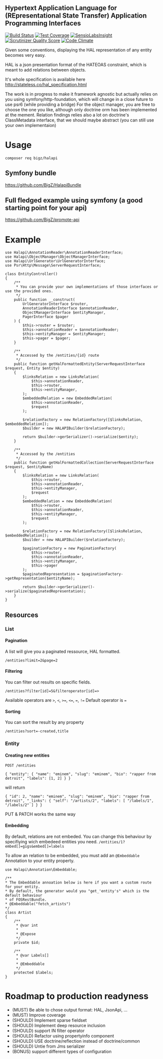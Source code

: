 Hypertext Application Language for (REpresentational State Transfer) Application Programming Interfaces
-------------------------------------------------------------------------------------------------------

[![Build
Status](https://travis-ci.org/BigZ/Halapi.svg?branch=master)](http://travis-ci.org/BigZ/Halapi)
[![Test Coverage](https://codeclimate.com/github/BigZ/Halapi/badges/coverage.svg)](https://codeclimate.com/github/BigZ/Halapi/coverage)
[![SensioLabsInsight](https://insight.sensiolabs.com/projects/240ef51f-6625-4c79-9ba2-58d4fcb63fa5/mini.png)](https://insight.sensiolabs.com/projects/240ef51f-6625-4c79-9ba2-58d4fcb63fa5)
[![Scrutinizer Quality
Score](https://scrutinizer-ci.com/g/BigZ/Halapi/badges/quality-score.png?s=45b5a825f99de4d29c98b5103f59e060139cf354)](https://scrutinizer-ci.com/g/BigZ/Halapi/)
[![Code Climate](https://codeclimate.com/github/BigZ/Halapi/badges/gpa.svg)](https://codeclimate.com/github/BigZ/Halapi)

Given some conventions, displaying the HAL representation of any entity becomes very easy.

HAL is a json presentation format of the HATEOAS constraint, which is meant to add relations between objects.

It's whole specification is available here http://stateless.co/hal_specification.html

The work is in progress to make it framework agnostic but actually relies on you using symfony/http-foundation, which will change in a close future to use psr6 (while providing a bridge)
For the object manager, you are free to choose the one you like, although only doctrine orm has been implemented at the mement.
Relation findings relies also a lot on doctrine's ClassMetadata interface, that we should maybe abstract (you can still use your own implementaion)

# Usage
`composer req bigz/halapi`

## Symfony bundle
https://github.com/BigZ/HalapiBundle

## Full fledged example using symfony (a good starting point for your api)
https://github.com/BigZ/promote-api

# Example

```
use Halapi\AnnotationReader\AnnotationReaderInterface;
use Halapi\ObjectManager\ObjectManagerInterface;
use Halapi\UrlGenerator\UrlGeneratorInterface;
use Psr\Http\Message\ServerRequestInterface;

class EntityController()
{
    /**
     * You can provide your own implementations of those interfaces or use the provided ones.
     */
    public function __construct(
        UrlGeneratorInterface $router,
        AnnotationReaderInterface $annotationReader,
        ObjectManagerInterface $entityManager,
        PagerInterface $pager
    ) {
        $this->router = $router;
        $this->annotationReader = $annotationReader;
        $this->entityManager = $entityManager;
        $this->pager = $pager;
    }

    /**
     * Accessed by the /entities/{id} route
     */
    public function getHalFormattedEntity(ServerRequestInterface $request, Entity $entity)
    {
        $linksRelation = new LinksRelation(
            $this->annotationReader,
            $this->router,
            $this->entityManager,
        );
        $embeddedRelation = new EmbeddedRelation(
            $this->annotationReader,
            $request
        );

        $relationFactory = new RelationFactory([$linksRelation, $embeddedRelation]);
        $builder = new HALAPIBuilder($relationFactory);

        return $builder->gerSerializer()->serialize($entity);
    }

    /**
     * Accessed by the /entities
     */
    public function getHalFormattedCollection(ServerRequestInterface $request, $entityName)
    {
        $linksRelation = new LinksRelation(
            $this->router,
            $this->annotationReader,
            $this->entityManager,
            $request
        );
        $embeddedRelation = new EmbeddedRelation(
            $this->router,
            $this->annotationReader,
            $this->entityManager,
            $request
        );

        $relationFactory = new RelationFactory([$linksRelation, $embeddedRelation]);
        $builder = new HALAPIBuilder($relationFactory);

        $paginationFactory = new PaginationFactory(
            $this->router,
            $this->annotationReader,
            $this->entityManager,
            $this->pager
        );
        $paginatedRepresentation = $paginationFactory->getRepresentation($entityName);

        return $builder->gerSerializer()->serialize($paginatedRepresentation);
    }
}
```

## Resources

### List

#### Pagination
A list will give you a paginated ressource, HAL formatted.

`/entities?limit=2&page=2`

#### Filtering
You can filter out results on specific fields.

`/entities?filter[id]=5&filteroperator[id]=>`

Available operators are `>`, `<`, `>=`, `<=`, `=`, `!=`
Default operator is `=`

#### Sorting
You can sort the result by any property

`/entities?sort=-created,title`

### Entity
#### Creating new entities
`POST /entities`

`{
     "entity": {
         "name": "eminem",
         "slug": "eminem",
         "bio": "rapper from detroit",
         "labels": [1, 2]
     }
 }`

 will return

`{
   "id": 2,
   "name": "eminem",
   "slug": "eminem",
   "bio": "rapper from detroit",
   "_links": {
     "self": "/artists/2",
     "labels": [
       "/labels/1",
       "/labels/2"
     ]
   }
 }`

PUT & PATCH works the same way

#### Embedding

By default, relations are not embeded. You can change this behaviour by specifiying wich embedeed entities you need.
`/entities/1?embed[]=gigs&embed[]=labels`

To allow an relation to be embedded, you must add an `@Embeddable` Annotation to your entity property.

```
use Halapi\Annotation\Embeddable;

/**
* The Embeddable annoation below is here if you want a custom route for your entity.
* By default, the generator would you "get_'entity's" which is the default behaviour
* of FOSRestBundle.
* @Embeddable("fetch_artists")
*/
class Artist
{
    /**
     * @var int
     *
     * @Expose
     */
    private $id;

    /**
     * @var Labels[]
     *
     * @Embeddable
     */
    protected $labels;
}

```

# Roadmap to production readyness

- (MUST) Be able to chose output format: HAL, JsonApi, ...
- (MUST) Improve coverage
- (SHOULD) Implement sparse fieldset
- (SHOULD) Implement deep resource inclusion
- (SHOULD) support IN filter operator
- (SHOULD) Refactor using propertyinfo component
- (SHOULD) USE doctrine/reflection instead of doctrine/common
- (SHOULD) Untie from Jms serializer
- (BONUS) support different types of configuration